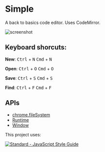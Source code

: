 # Simple

A back to basics code editor. Uses CodeMirror.

![screenshot](https://raw.githubusercontent.com/ryanpcmcquen/Simple/master/img/Simple_screenshot.png)

## Keyboard shorcuts:

**New**:
  <kbd>Ctrl</kbd> + <kbd>N</kbd>
  <kbd>Cmd</kbd> + <kbd>N</kbd>

**Open**:
  <kbd>Ctrl</kbd> + <kbd>O</kbd>
  <kbd>Cmd</kbd> + <kbd>O</kbd>

**Save**:
  <kbd>Ctrl</kbd> + <kbd>S</kbd>
  <kbd>Cmd</kbd> + <kbd>S</kbd>

**Find**:
  <kbd>Ctrl</kbd> + <kbd>F</kbd>
  <kbd>Cmd</kbd> + <kbd>F</kbd>

## APIs

* [chrome.fileSystem](http://developer.chrome.com/trunk/apps/fileSystem.html)
* [Runtime](http://developer.chrome.com/trunk/apps/app.runtime.html)
* [Window](http://developer.chrome.com/trunk/apps/app.window.html)

This project uses:

[![Standard - JavaScript Style Guide](https://cdn.rawgit.com/feross/standard/master/badge.svg)](https://github.com/feross/standard)
